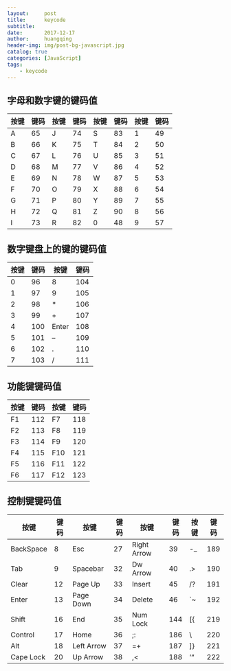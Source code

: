```yaml
---
layout:     post
title:      keycode
subtitle:   
date:       2017-12-17
author:     huangqing
header-img: img/post-bg-javascript.jpg
catalog: true
categories: [JavaScript]
tags:
    - keycode
---
```


## 字母和数字键的键码值

|按键	|键码	|按键	|键码	|按键	|键码	|按键	|键码 |
|---- |---- |---- |---- |---- |---- |---- |----|
|A	|65 | J |74	|S	|83	|1  |49 |
|B	|66	|K	|75	|T	|84	|2	|50 |
|C	|67	|L	|76	|U	|85	|3	|51 |
|D	|68	|M	|77	|V	|86	|4	|52 |
|E	|69	|N	|78	|W	|87	|5	|53 |
|F	|70	|O	|79	|X	|88	|6	|54 |
|G	|71	|P	|80	|Y	|89	|7	|55 |
|H	|72	|Q	|81	|Z	|90	|8	|56 |
|I	|73	|R	|82	|0	|48	|9	|57 |

## 数字键盘上的键的键码值

|按键	|键码	|按键	|键码 |
|---- |---- |---- |---- |
|0	|96	    |8	    |104|
|1	|97	    |9	    |105|
|2	|98	    |*	    |106|
|3	|99	    |+	    |107|
|4	|100	|Enter	|108|
|5	|101	|–	    |109|
|6	|102	|.	    |110|
|7	|103	|/	    |111|


## 功能键键码值

|按键	|键码	|按键	|键码|
|---- |---- |---- |---- |
|F1	|112	|F7	    |118|
|F2	|113	|F8	    |119|
|F3	|114	|F9	    |120|
|F4	|115	|F10	|121|
|F5	|116	|F11	|122|
|F6	|117	|F12	|123|


## 控制键键码值


|按键	|键码	|按键	|键码	|按键	|键码	|按键	|键码|
|---- |---- |---- |---- |---- |---- |---- |----|
|BackSpace	|8	|Esc	    |27	|Right Arrow	|39	    |-_	|189|
|Tab	    |9	|Spacebar	|32	|Dw Arrow	    |40	    |.>	|190|
|Clear	    |12	|Page Up	|33	|Insert	        |45	    |/?	|191|
|Enter	    |13	|Page Down	|34	|Delete	        |46	    |`~	|192|
|Shift	    |16	|End	    |35	|Num Lock	    |144	|[{	|219|
|Control	|17	|Home	    |36	|;:	            |186	|\	|220|
|Alt	    |18	|Left Arrow	|37	|=+	            |187	|]}	|221|
|Cape Lock	|20	|Up Arrow	|38	|,<	            |188	|‘“	|222|
